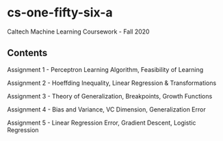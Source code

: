 # cs-one-fifty-six-a
Caltech Machine Learning Coursework - Fall 2020

## Contents
Assignment 1 - Perceptron Learning Algorithm, Feasibility of Learning

Assignment 2 - Hoeffding Inequality, Linear Regression & Transformations

Assignment 3 - Theory of Generalization, Breakpoints, Growth Functions

Assignment 4 - Bias and Variance, VC Dimension, Generalization Error

Assignment 5 - Linear Regression Error, Gradient Descent, Logistic Regression
